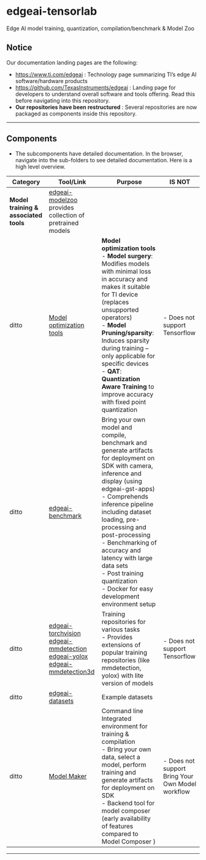 # edgeai-tensorlab 
Edge AI model training, quantization, compilation/benchmark & Model Zoo

## Notice
Our documentation landing pages are the following:
- https://www.ti.com/edgeai : Technology page summarizing TI’s edge AI software/hardware products 
- https://github.com/TexasInstruments/edgeai : Landing page for developers to understand overall software and tools offering. Read this before navigating into this repository.
- **Our repositories have been restructured** : Several repositories are now packaged as components inside this repository.

<hr>

## Components
* The subcomponents have detailed documentation. In the browser, navigate into the sub-folders to see detailed documentation. Here is a high level overview.

| Category                                                | Tool/Link                                                                                                                                          | Purpose           | IS NOT    |
|---------------------------------------------------------|----------------------------------------------------------------------------------------------------------------------------------------------------|-------------------|-----------|
| **Model training & associated tools**                   | [edgeai-modelzoo](edgeai-modelzoo)  provides collection of pretrained models                                                                       |                  |
|ditto                                                         | [Model optimization tools](edgeai-modeloptimization)                                                                                               | **Model optimization tools**<br>- **Model surgery**: Modifies models with minimal loss in accuracy and makes it suitable for TI device (replaces unsupported operators)<br>- **Model Pruning/sparsity**: Induces sparsity during training – only applicable for specific devices<br>- **QAT**: **Quantization Aware Training** to improve accuracy with fixed point quantization<br>                    |- Does not support Tensorflow   |
|ditto                                                         | [edgeai-benchmark](edgeai-benchmark)                                                                                                               | Bring your own model and compile, benchmark and generate artifacts for deployment on SDK with camera, inference and display (using edgeai-gst-apps)<br>- Comprehends inference pipeline including dataset loading, pre-processing and post-processing<br>- Benchmarking of accuracy and latency with large data sets<br>- Post training quantization<br>- Docker for easy development environment setup |  |
|ditto                                                         | [edgeai-torchvision](edgeai-torchvision)<br>[edgeai-mmdetection](edgeai-mmdetection)<br>[edgeai-yolox](edgeai-yolox)<br>[edgeai-mmdetection3d](edgeai-mmdetection3d) | Training repositories for various tasks<br>- Provides extensions of popular training repositories (like mmdetection, yolox) with lite version of models      |- Does not support Tensorflow |
|ditto                                                         | [edgeai-datasets](edgeai-datasets)                                                                                                                 | Example datasets                |  |
|ditto                                                         | [Model Maker](edgeai-modelmaker)                                                                                                                   | Command line Integrated environment for training & compilation<br>- Bring your own data, select a model, perform training and generate artifacts for deployment on SDK<br>- Backend tool for model composer (early availability of features compared to Model Composer )    |- Does not support Bring Your Own Model workflow |


<hr>
